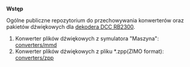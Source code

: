 **Wstęp**

Ogólne publiczne repozytorium do przechowywania konwerterów oraz pakietów dźwiękowych dla [dekodera DCC RB2300](https://www.railbox.pl/products/rb2300).

1. Konwerter plików dźwiękowych z symulatora "Maszyna": [converters/mmd](converters/mmd)
2. Konwerter plików dźwiękowych z pliku *.zpp(ZIMO format): [converters/zpp](converters/zpp)